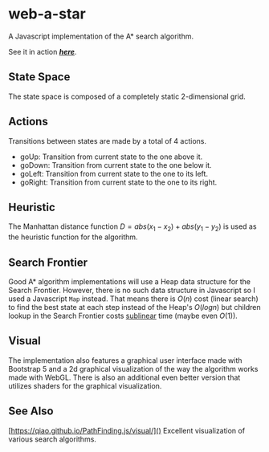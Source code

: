 # web-a-star
  A Javascript implementation of the A* search algorithm.
  
  See it in action [**_here_**](https://evangelosstefanos.github.io/web-a-star/).

## State Space
  The state space is composed of a completely static 2-dimensional grid.

## Actions
  Transitions between states are made by a total of 4 actions.
  - goUp: Transition from current state to the one above it.
  - goDown: Transition from current state to the one below it.
  - goLeft: Transition from current state to the one to its left.
  - goRight: Transition from current state to the one to its right.

## Heuristic
  The Manhattan distance function $D = abs(x_1 - x_2) + abs(y_1 - y_2)$ is used as the heuristic function for the algorithm.

## Search Frontier
  Good A* algorithm implementations will use a Heap data structure for the Search Frontier. However, there is no such data structure in Javascript so I used a Javascript `Map` instead. That means there is $O(n)$ cost (linear search) to find the best state at each step instead of the Heap's $O(logn)$ but children lookup in the Search Frontier costs [sublinear](https://developer.mozilla.org/en-US/docs/Web/JavaScript/Reference/Global_Objects/Map#description) time (maybe even $O(1)$).

## Visual
  The implementation also features a graphical user interface made with Bootstrap 5 and a 2d graphical visualization of the way the algorithm works made with WebGL. There is also an additional even better version that utilizes shaders for the graphical visualization.

## See Also
  [https://qiao.github.io/PathFinding.js/visual/]() Excellent visualization of various search algorithms.
